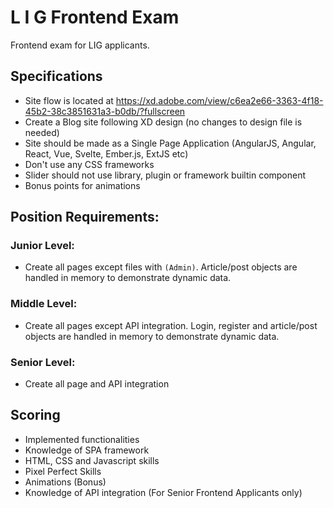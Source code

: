 # L I G Frontend Exam

Frontend exam for LIG applicants.

## Specifications
- Site flow is located at https://xd.adobe.com/view/c6ea2e66-3363-4f18-45b2-38c3851631a3-b0db/?fullscreen
- Create a Blog site following XD design (no changes to design file is needed)
- Site should be made as a Single Page Application (AngularJS, Angular, React, Vue, Svelte, Ember.js, ExtJS etc)
- Don't use any CSS frameworks
- Slider should not use library, plugin or framework builtin component
- Bonus points for animations

## Position Requirements:

### Junior Level:
- Create all pages except files with `(Admin)`. Article/post objects are handled in memory to demonstrate dynamic data.

### Middle Level:
- Create all pages except API integration. Login, register and article/post objects are handled in memory to demonstrate dynamic data.

### Senior Level:
- Create all page and API integration

## Scoring
- Implemented functionalities
- Knowledge of SPA framework
- HTML, CSS and Javascript skills
- Pixel Perfect Skills
- Animations (Bonus)
- Knowledge of API integration (For Senior Frontend Applicants only)
